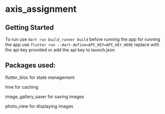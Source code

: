 # axis_assignment



## Getting Started

To run use ```dart run build_runner build``` before running the app
for running the app use ```flutter run --dart-define=API_KEY=API_KEY_HERE``` replace with the api key provided or add the api key to launch.json

## Packages used:

flutter_bloc for state management

hive for caching

image_gallery_saver for saving images

photo_view for displaying images


